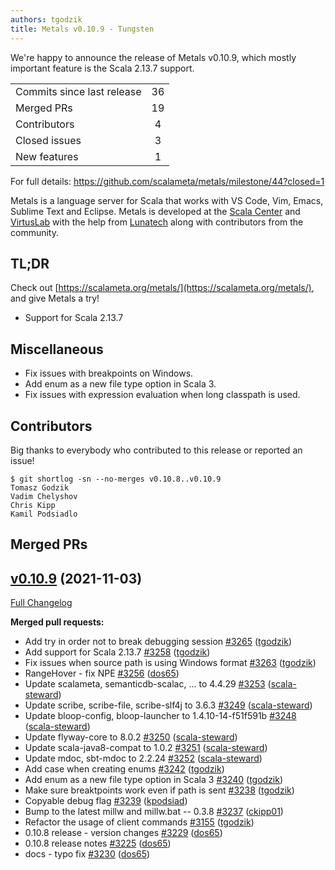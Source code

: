 ```yaml
---
authors: tgodzik
title: Metals v0.10.9 - Tungsten
---
```


We're happy to announce the release of Metals v0.10.9, which mostly important
feature is the Scala 2.13.7 support.

<table>
<tbody>
  <tr>
    <td>Commits since last release</td>
    <td align="center">36</td>
  </tr>
  <tr>
    <td>Merged PRs</td>
    <td align="center">19</td>
  </tr>
    <tr>
    <td>Contributors</td>
    <td align="center">4</td>
  </tr>
  <tr>
    <td>Closed issues</td>
    <td align="center">3</td>
  </tr>
  <tr>
    <td>New features</td>
    <td align="center">1</td>
  </tr>
</tbody>
</table>

For full details: https://github.com/scalameta/metals/milestone/44?closed=1

Metals is a language server for Scala that works with VS Code, Vim, Emacs,
Sublime Text and Eclipse. Metals is developed at the
[Scala Center](https://scala.epfl.ch/) and [VirtusLab](https://virtuslab.com)
with the help from [Lunatech](https://lunatech.com) along with contributors from
the community.

## TL;DR

Check out [https://scalameta.org/metals/](https://scalameta.org/metals/), and
give Metals a try!

- Support for Scala 2.13.7

## Miscellaneous

- Fix issues with breakpoints on Windows.
- Add enum as a new file type option in Scala 3.
- Fix issues with expression evaluation when long classpath is used.

## Contributors

Big thanks to everybody who contributed to this release or reported an issue!

```
$ git shortlog -sn --no-merges v0.10.8..v0.10.9
Tomasz Godzik
Vadim Chelyshov
Chris Kipp
Kamil Podsiadlo
```

## Merged PRs

## [v0.10.9](https://github.com/scalameta/metals/tree/v0.10.9) (2021-11-03)

[Full Changelog](https://github.com/scalameta/metals/compare/v0.10.8...v0.10.9)

**Merged pull requests:**

- Add try in order not to break debugging session
  [\#3265](https://github.com/scalameta/metals/pull/3265)
  ([tgodzik](https://github.com/tgodzik))
- Add support for Scala 2.13.7
  [\#3258](https://github.com/scalameta/metals/pull/3258)
  ([tgodzik](https://github.com/tgodzik))
- Fix issues when source path is using Windows format
  [\#3263](https://github.com/scalameta/metals/pull/3263)
  ([tgodzik](https://github.com/tgodzik))
- RangeHover - fix NPE [\#3256](https://github.com/scalameta/metals/pull/3256)
  ([dos65](https://github.com/dos65))
- Update scalameta, semanticdb-scalac, ... to 4.4.29
  [\#3253](https://github.com/scalameta/metals/pull/3253)
  ([scala-steward](https://github.com/scala-steward))
- Update scribe, scribe-file, scribe-slf4j to 3.6.3
  [\#3249](https://github.com/scalameta/metals/pull/3249)
  ([scala-steward](https://github.com/scala-steward))
- Update bloop-config, bloop-launcher to 1.4.10-14-f51f591b
  [\#3248](https://github.com/scalameta/metals/pull/3248)
  ([scala-steward](https://github.com/scala-steward))
- Update flyway-core to 8.0.2
  [\#3250](https://github.com/scalameta/metals/pull/3250)
  ([scala-steward](https://github.com/scala-steward))
- Update scala-java8-compat to 1.0.2
  [\#3251](https://github.com/scalameta/metals/pull/3251)
  ([scala-steward](https://github.com/scala-steward))
- Update mdoc, sbt-mdoc to 2.2.24
  [\#3252](https://github.com/scalameta/metals/pull/3252)
  ([scala-steward](https://github.com/scala-steward))
- Add case when creating enums
  [\#3242](https://github.com/scalameta/metals/pull/3242)
  ([tgodzik](https://github.com/tgodzik))
- Add enum as a new file type option in Scala 3
  [\#3240](https://github.com/scalameta/metals/pull/3240)
  ([tgodzik](https://github.com/tgodzik))
- Make sure breaktpoints work even if path is sent
  [\#3238](https://github.com/scalameta/metals/pull/3238)
  ([tgodzik](https://github.com/tgodzik))
- Copyable debug flag [\#3239](https://github.com/scalameta/metals/pull/3239)
  ([kpodsiad](https://github.com/kpodsiad))
- Bump to the latest millw and millw.bat -- 0.3.8
  [\#3237](https://github.com/scalameta/metals/pull/3237)
  ([ckipp01](https://github.com/ckipp01))
- Refactor the usage of client commands
  [\#3155](https://github.com/scalameta/metals/pull/3155)
  ([tgodzik](https://github.com/tgodzik))
- 0.10.8 release - version changes
  [\#3229](https://github.com/scalameta/metals/pull/3229)
  ([dos65](https://github.com/dos65))
- 0.10.8 release notes [\#3225](https://github.com/scalameta/metals/pull/3225)
  ([dos65](https://github.com/dos65))
- docs - typo fix [\#3230](https://github.com/scalameta/metals/pull/3230)
  ([dos65](https://github.com/dos65))
